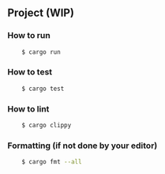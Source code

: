 ## Project (WIP)

### How to run

```bash
    $ cargo run
```

### How to test

```bash
    $ cargo test
```

### How to lint

```bash
    $ cargo clippy

```

### Formatting (if not done by your editor)

```bash
    $ cargo fmt --all
```
